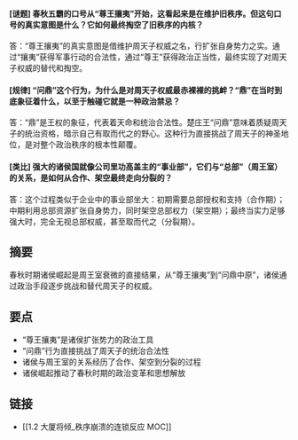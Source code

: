 #### [谜题] 春秋五霸的口号从“尊王攘夷”开始，这看起来是在维护旧秩序。但这句口号的真实意图是什么？它如何最终掏空了旧秩序的内核？
答：“尊王攘夷”的真实意图是借维护周天子权威之名，行扩张自身势力之实。通过“攘夷”获得军事行动的合法性，通过“尊王”获得政治正当性，最终实现了对周天子权威的替代和掏空。

#### [规律] “问鼎”这个行为，为什么是对周天子权威最赤裸裸的挑衅？“鼎”在当时到底象征着什么，以至于触碰它就是一种政治禁忌？
答：“鼎”是王权的象征，代表着天命和统治合法性。楚庄王“问鼎”意味着质疑周天子的统治资格，暗示自己有取而代之的野心。这种行为直接挑战了周天子的神圣地位，是对整个政治秩序的根本性颠覆。

#### [类比] 强大的诸侯国就像公司里功高盖主的“事业部”，它们与“总部”（周王室）的关系，是如何从合作、架空最终走向分裂的？
答：这个过程类似于企业中的事业部坐大：初期需要总部授权和支持（合作期）；中期利用总部资源扩张自身势力，同时架空总部权力（架空期）；最终当实力足够强大时，完全无视总部权威，甚至取而代之（分裂期）。


## 摘要
春秋时期诸侯崛起是周王室衰微的直接结果，从“尊王攘夷”到“问鼎中原”，诸侯通过政治手段逐步挑战和替代周天子的权威。

## 要点

- “尊王攘夷”是诸侯扩张势力的政治工具
- “问鼎”行为直接挑战了周天子的统治合法性
- 诸侯与周王室的关系经历了合作、架空到分裂的过程
- 诸侯崛起推动了春秋时期的政治变革和思想解放

## 链接

- [[1.2 大厦将倾_秩序崩溃的连锁反应 MOC]]
